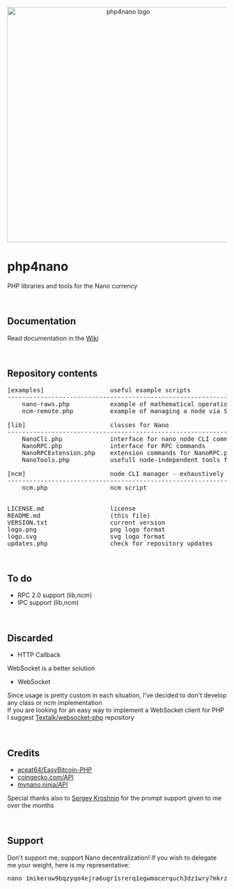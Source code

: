<p align="center">
	<img width="540" alt="php4nano logo" src="https://raw.githubusercontent.com/mikerow/php4nano/master/logo.png">
</p>

# php4nano
PHP libraries and tools for the Nano currency

<br/>

## Documentation

Read documentation in the [Wiki](https://github.com/mikerow/php4nano/wiki)

<br/>

## Repository contents

<pre>
[examples]                  useful example scripts
---------------------------------------------------------------------------------------
    nano-raws.php           example of mathematical operations with raw amounts
    ncm-remote.php          example of managing a node via SSH using a script and ncm

[lib]                       classes for Nano
---------------------------------------------------------------------------------------
    NanoCli.php             interface for nano_node CLI commands
    NanoRPC.php             interface for RPC commands
    NanoRPCExtension.php    extension commands for NanoRPC.php
    NanoTools.php           usefull node-independent tools for Nano

[ncm]                       node CLI manager - exhaustively manage Nano node using bash
---------------------------------------------------------------------------------------
    ncm.php                 ncm script


LICENSE.md                  license
README.md                   (this file)
VERSION.txt                 current version
logo.png                    png logo format
logo.svg                    svg logo format
updates.php                 check for repository updates
</pre>

<br/>

## To do

* RPC 2.0 support (lib,ncm)
* IPC support (lib,ncm)

<br/>

## Discarded

* HTTP Callback

WebSocket is a better solution

* WebSocket

Since usage is pretty custom in each situation, I've decided to don't develop any class or ncm implementation<br/>
If you are looking for an easy way to implement a WebSocket client for PHP I suggest [Textalk/websocket-php](https://github.com/Textalk/websocket-php) repository

<br/>

## Credits

* [aceat64/EasyBitcoin-PHP](https://github.com/aceat64/EasyBitcoin-PHP)
* [coingecko.com/API](https://www.coingecko.com/en/api)
* [mynano.ninja/API](https://mynano.ninja/api)

Special thanks also to [Sergey Kroshnin](https://github.com/SergiySW) for the prompt support given to me over the months

<br/>

## Support

Don't support me, support Nano decentralization! If you wish to delegate me your weight, here is my representative:
<pre>
nano_1mikerow9bqzyqo4ejra6ugr1srerq1egwmacerquch3dz1wry7mkrz4768m
</pre>